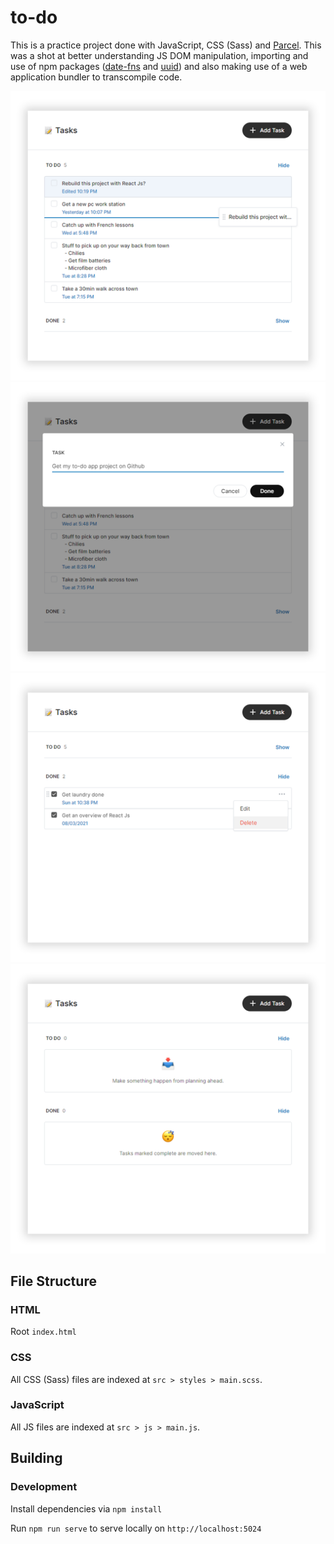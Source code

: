 # to-do

This is a practice project done with JavaScript, CSS (Sass) and [Parcel](https://parcel.org). This was a shot at better understanding JS DOM manipulation, importing and use of npm packages ([date-fns](https://github.com/date-fns/date-fns) and [uuid](https://github.com/uuidjs/uuid)) and also making use of a web application bundler to transcompile code.

![to-do screenshot](showcase/to-do_screenshot_1.png)
![to-do screenshot](showcase/to-do_screenshot_2.png)
![to-do screenshot](showcase/to-do_screenshot_3.png)
![to-do screenshot](showcase/to-do_screenshot_4.png)

## File Structure

### HTML

Root `index.html`

### CSS

All CSS (Sass) files are indexed at `src > styles > main.scss`.

### JavaScript

All JS files are indexed at `src > js > main.js`.

## Building

### Development

Install dependencies via `npm install`

Run `npm run serve` to serve locally on `http://localhost:5024`
